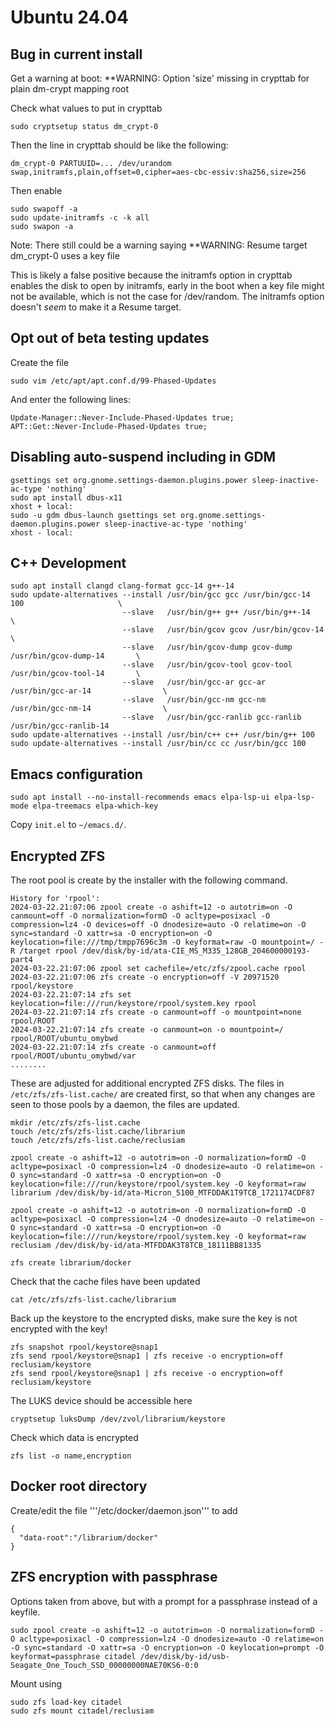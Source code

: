
# Ubuntu 24.04

## Bug in current install
Get a warning at boot:
**WARNING: Option 'size' missing in crypttab for plain dm-crypt mapping root

Check what values to put in crypttab
```
sudo cryptsetup status dm_crypt-0
```

Then the line in crypttab should be like the following:
```
dm_crypt-0 PARTUUID=... /dev/urandom swap,initramfs,plain,offset=0,cipher=aes-cbc-essiv:sha256,size=256
```

Then enable
```
sudo swapoff -a
sudo update-initramfs -c -k all
sudo swapon -a
```

Note: There still could be a warning saying 
**WARNING: Resume target dm_crypt-0 uses a key file

This is likely a false positive because the initramfs option in crypttab
enables the disk to open by initramfs, early in the boot when a key file
might not be available, which is not the case for /dev/random.
The initramfs option doesn't *seem* to make it a Resume target.

## Opt out of beta testing updates

Create the file 
```
sudo vim /etc/apt/apt.conf.d/99-Phased-Updates
```

And enter the following lines:
```
Update-Manager::Never-Include-Phased-Updates true;
APT::Get::Never-Include-Phased-Updates true;
```

## Disabling auto-suspend including in GDM

```
gsettings set org.gnome.settings-daemon.plugins.power sleep-inactive-ac-type 'nothing'
sudo apt install dbus-x11
xhost + local:
sudo -u gdm dbus-launch gsettings set org.gnome.settings-daemon.plugins.power sleep-inactive-ac-type 'nothing'
xhost - local:
```

## C++ Development

```
sudo apt install clangd clang-format gcc-14 g++-14
sudo update-alternatives --install /usr/bin/gcc gcc /usr/bin/gcc-14 100                     \
                         --slave   /usr/bin/g++ g++ /usr/bin/g++-14                         \
                         --slave   /usr/bin/gcov gcov /usr/bin/gcov-14                      \
                         --slave   /usr/bin/gcov-dump gcov-dump /usr/bin/gcov-dump-14       \
                         --slave   /usr/bin/gcov-tool gcov-tool /usr/bin/gcov-tool-14       \
                         --slave   /usr/bin/gcc-ar gcc-ar /usr/bin/gcc-ar-14                \
                         --slave   /usr/bin/gcc-nm gcc-nm /usr/bin/gcc-nm-14                \
                         --slave   /usr/bin/gcc-ranlib gcc-ranlib /usr/bin/gcc-ranlib-14
sudo update-alternatives --install /usr/bin/c++ c++ /usr/bin/g++ 100
sudo update-alternatives --install /usr/bin/cc cc /usr/bin/gcc 100
```

## Emacs configuration

```
sudo apt install --no-install-recommends emacs elpa-lsp-ui elpa-lsp-mode elpa-treemacs elpa-which-key
```

Copy `init.el` to `~/emacs.d/`.


## Encrypted ZFS

The root pool is create by the installer with the following command.

```
History for 'rpool':
2024-03-22.21:07:06 zpool create -o ashift=12 -o autotrim=on -O canmount=off -O normalization=formD -O acltype=posixacl -O compression=lz4 -O devices=off -O dnodesize=auto -O relatime=on -O sync=standard -O xattr=sa -O encryption=on -O keylocation=file:///tmp/tmpp7696c3m -O keyformat=raw -O mountpoint=/ -R /target rpool /dev/disk/by-id/ata-CIE_MS_M335_128GB_204600000193-part4
2024-03-22.21:07:06 zpool set cachefile=/etc/zfs/zpool.cache rpool
2024-03-22.21:07:06 zfs create -o encryption=off -V 20971520 rpool/keystore
2024-03-22.21:07:14 zfs set keylocation=file:///run/keystore/rpool/system.key rpool
2024-03-22.21:07:14 zfs create -o canmount=off -o mountpoint=none rpool/ROOT
2024-03-22.21:07:14 zfs create -o canmount=on -o mountpoint=/ rpool/ROOT/ubuntu_omybwd
2024-03-22.21:07:14 zfs create -o canmount=off rpool/ROOT/ubuntu_omybwd/var
........
```

These are adjusted for additional encrypted ZFS disks. The files in ```/etc/zfs/zfs-list.cache/``` are created first, so that when any changes are seen to those pools by a daemon, the files are updated.

```
mkdir /etc/zfs/zfs-list.cache
touch /etc/zfs/zfs-list.cache/librarium
touch /etc/zfs/zfs-list.cache/reclusiam

zpool create -o ashift=12 -o autotrim=on -O normalization=formD -O acltype=posixacl -O compression=lz4 -O dnodesize=auto -O relatime=on -O sync=standard -O xattr=sa -O encryption=on -O keylocation=file:///run/keystore/rpool/system.key -O keyformat=raw librarium /dev/disk/by-id/ata-Micron_5100_MTFDDAK1T9TCB_1721174CDF87

zpool create -o ashift=12 -o autotrim=on -O normalization=formD -O acltype=posixacl -O compression=lz4 -O dnodesize=auto -O relatime=on -O sync=standard -O xattr=sa -O encryption=on -O keylocation=file:///run/keystore/rpool/system.key -O keyformat=raw reclusiam /dev/disk/by-id/ata-MTFDDAK3T8TCB_18111BB81335

zfs create librarium/docker
```

Check that the cache files have been updated
```
cat /etc/zfs/zfs-list.cache/librarium
```

Back up the keystore to the encrypted disks, make sure the key is not encrypted with the key!
```
zfs snapshot rpool/keystore@snap1
zfs send rpool/keystore@snap1 | zfs receive -o encryption=off reclusiam/keystore
zfs send rpool/keystore@snap1 | zfs receive -o encryption=off reclusiam/keystore
```

The LUKS device should be accessible here
```
cryptsetup luksDump /dev/zvol/librarium/keystore
```

Check which data is encrypted
```
zfs list -o name,encryption
```

## Docker root directory

Create/edit the file '''/etc/docker/daemon.json'''  to add

```
{
  "data-root":"/librarium/docker"
}
```


## ZFS encryption with passphrase

Options taken from above, but with a prompt for a passphrase instead of a keyfile.

```
sudo zpool create -o ashift=12 -o autotrim=on -O normalization=formD -O acltype=posixacl -O compression=lz4 -O dnodesize=auto -O relatime=on -O sync=standard -O xattr=sa -O encryption=on -O keylocation=prompt -O keyformat=passphrase citadel /dev/disk/by-id/usb-Seagate_One_Touch_SSD_00000000NAE70KS6-0:0
```

Mount using

```
sudo zfs load-key citadel
sudo zfs mount citadel/reclusiam
```

